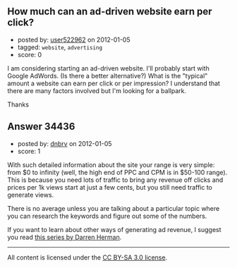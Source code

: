 ## How much can an ad-driven website earn per click?

- posted by: [user522962](https://stackexchange.com/users/-1/14336-user522962) on 2012-01-05
- tagged: `website`, `advertising`
- score: 0

I am considering starting an ad-driven website. I'll probably start with Google AdWords. (Is there a better alternative?) What is the "typical" amount a website can earn per click or per impression? I understand that there are many factors involved but I'm looking for a ballpark.

Thanks


## Answer 34436

- posted by: [dnbrv](https://stackexchange.com/users/-1/15284-dnbrv) on 2012-01-05
- score: 1

With such detailed information about the site your range is very simple: from $0 to infinity (well, the high end of PPC and CPM is in $50-100 range). This is because you need lots of traffic to bring any revenue off clicks and prices per 1k views start at just a few cents, but you still need traffic to generate views.

There is no average unless you are talking about a particular topic where you can research the keywords and figure out some of the numbers.

If you want to learn about other ways of generating ad revenue, I suggest you read [this series by Darren Herman](http://www.darrenherman.com/2011/03/01/advertising-for-startups-day-1/).



---

All content is licensed under the [CC BY-SA 3.0 license](https://creativecommons.org/licenses/by-sa/3.0/).
